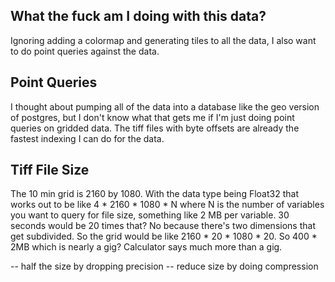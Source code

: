 ## What the fuck am I doing with this data?

Ignoring adding a colormap and generating tiles to all the data, I also want to do point queries against the data.

## Point Queries

I thought about pumping all of the data into a database like the geo version of postgres, but I don't know what that gets me if I'm just doing point queries on gridded data. The tiff files with byte offsets are already the fastest indexing I can do for the data.

## Tiff File Size

The 10 min grid is 2160 by 1080. With the data type being Float32 that works out to be like 4 * 2160 * 1080 * N where N is the number of variables you want to query for file size, something like 2 MB per variable. 30 seconds would be 20 times that? No because there's two dimensions that get subdivided. So the grid would be like 2160 * 20 * 1080 * 20. So 400 * 2MB which is nearly a gig? Calculator says much more than a gig.

-- half the size by dropping precision
-- reduce size by doing compression